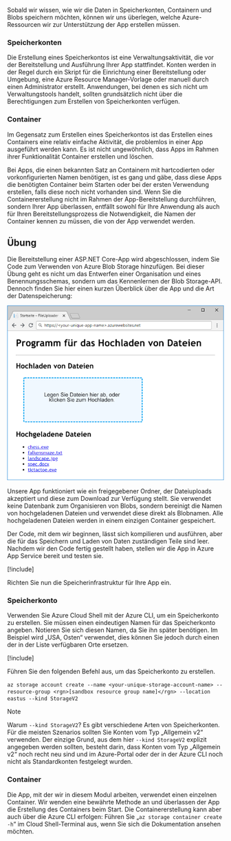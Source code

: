 Sobald wir wissen, wie wir die Daten in Speicherkonten, Containern und Blobs speichern möchten, können wir uns überlegen, welche Azure-Ressourcen wir zur Unterstützung der App erstellen müssen.

### <a name="storage-accounts"></a>Speicherkonten

Die Erstellung eines Speicherkontos ist eine Verwaltungsaktivität, die vor der Bereitstellung und Ausführung Ihrer App stattfindet. Konten werden in der Regel durch ein Skript für die Einrichtung einer Bereitstellung oder Umgebung, eine Azure Resource Manager-Vorlage oder manuell durch einen Administrator erstellt. Anwendungen, bei denen es sich nicht um Verwaltungstools handelt, sollten grundsätzlich nicht über die Berechtigungen zum Erstellen von Speicherkonten verfügen.

### <a name="containers"></a>Container

Im Gegensatz zum Erstellen eines Speicherkontos ist das Erstellen eines Containers eine relativ einfache Aktivität, die problemlos in einer App ausgeführt werden kann. Es ist nicht ungewöhnlich, dass Apps im Rahmen ihrer Funktionalität Container erstellen und löschen.

Bei Apps, die einen bekannten Satz an Containern mit hartcodierten oder vorkonfigurierten Namen benötigen, ist es gang und gäbe, dass diese Apps die benötigten Container beim Starten oder bei der ersten Verwendung erstellen, falls diese noch nicht vorhanden sind. Wenn Sie die Containererstellung nicht im Rahmen der App-Bereitstellung durchführen, sondern Ihrer App überlassen, entfällt sowohl für Ihre Anwendung als auch für Ihren Bereitstellungsprozess die Notwendigkeit, die Namen der Container kennen zu müssen, die von der App verwendet werden.

## <a name="exercise"></a>Übung

Die Bereitstellung einer ASP.NET Core-App wird abgeschlossen, indem Sie Code zum Verwenden von Azure Blob Storage hinzufügen. Bei dieser Übung geht es nicht um das Entwerfen einer Organisation und eines Benennungsschemas, sondern um das Kennenlernen der Blob Storage-API. Dennoch finden Sie hier einen kurzen Überblick über die App und die Art der Datenspeicherung:

![Screenshot der FileUploader-Web-App](../media/4-fileuploader-with-files.PNG)

Unsere App funktioniert wie ein freigegebener Ordner, der Dateiuploads akzeptiert und diese zum Download zur Verfügung stellt. Sie verwendet keine Datenbank zum Organisieren von Blobs, sondern bereinigt die Namen von hochgeladenen Dateien und verwendet diese direkt als Blobnamen. Alle hochgeladenen Dateien werden in einem einzigen Container gespeichert.

Der Code, mit dem wir beginnen, lässt sich kompilieren und ausführen, aber die für das Speichern und Laden von Daten zuständigen Teile sind leer. Nachdem wir den Code fertig gestellt haben, stellen wir die App in Azure App Service bereit und testen sie.

[!include[](../../../includes/azure-sandbox-activate.md)]

Richten Sie nun die Speicherinfrastruktur für Ihre App ein.

### <a name="storage-account"></a>Speicherkonto

Verwenden Sie Azure Cloud Shell mit der Azure CLI, um ein Speicherkonto zu erstellen. Sie müssen einen eindeutigen Namen für das Speicherkonto angeben. Notieren Sie sich diesen Namen, da Sie ihn später benötigen. Im Beispiel wird „USA, Osten“ verwendet, dies können Sie jedoch durch einen der in der Liste verfügbaren Orte ersetzen.

[!include[](../../../includes/azure-sandbox-regions-first-mention-note.md)]

Führen Sie den folgenden Befehl aus, um das Speicherkonto zu erstellen. 

```azurecli
az storage account create --name <your-unique-storage-account-name> --resource-group <rgn>[sandbox resource group name]</rgn> --location eastus --kind StorageV2
```

> [!NOTE]
> Warum `--kind StorageV2`? Es gibt verschiedene Arten von Speicherkonten. Für die meisten Szenarios sollten Sie Konten vom Typ „Allgemein v2“ verwenden. Der einzige Grund, aus dem hier `--kind StorageV2` explizit angegeben werden sollten, besteht darin, dass Konten vom Typ „Allgemein v2“ noch recht neu sind und im Azure-Portal oder der in der Azure CLI noch nicht als Standardkonten festgelegt wurden.

### <a name="container"></a>Container

Die App, mit der wir in diesem Modul arbeiten, verwendet einen einzelnen Container. Wir wenden eine bewährte Methode an und überlassen der App die Erstellung des Containers beim Start. Die Containererstellung kann aber auch über die Azure CLI erfolgen: Führen Sie „`az storage container create -h`“ im Cloud Shell-Terminal aus, wenn Sie sich die Dokumentation ansehen möchten.